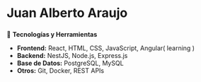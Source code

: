 # Juan Alberto Araujo
###



👀 **Tecnologías y Herramientas**
- **Frontend:** React, HTML, CSS, JavaScript, Angular( learning )
- **Backend:** NestJS, Node.js, Express.js
- **Base de Datos:** PostgreSQL, MySQL
- **Otros:** Git, Docker, REST APIs

